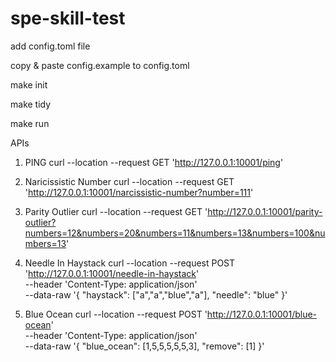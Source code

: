 # spe-skill-test
add config.toml file

copy & paste config.example to config.toml

make init

make tidy

make run


APIs
1. PING
curl --location --request GET 'http://127.0.0.1:10001/ping'

2. Naricissistic Number
curl --location --request GET 'http://127.0.0.1:10001/narcissistic-number?number=111'

3. Parity Outlier
curl --location --request GET 'http://127.0.0.1:10001/parity-outlier?numbers=12&numbers=20&numbers=11&numbers=13&numbers=100&numbers=13'

4. Needle In Haystack
curl --location --request POST 'http://127.0.0.1:10001/needle-in-haystack' \
--header 'Content-Type: application/json' \
--data-raw '{
    "haystack": ["a","a","blue","a"],
    "needle": "blue"
}'

5. Blue Ocean
curl --location --request POST 'http://127.0.0.1:10001/blue-ocean' \
--header 'Content-Type: application/json' \
--data-raw '{
    "blue_ocean": [1,5,5,5,5,5,3],
    "remove": [1]
}'
